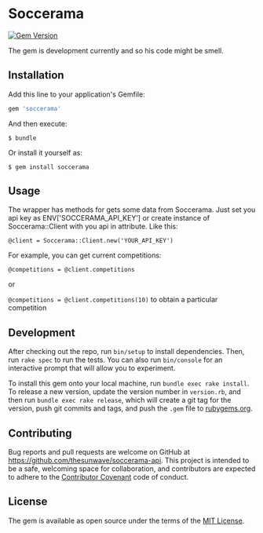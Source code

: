 # Soccerama

[![Gem Version](https://badge.fury.io/rb/soccerama.svg)](https://badge.fury.io/rb/soccerama)

The gem is development currently and so his code might be smell.

## Installation

Add this line to your application's Gemfile:

```ruby
gem 'soccerama'
```

And then execute:

    $ bundle

Or install it yourself as:

    $ gem install soccerama

## Usage

The wrapper has methods for gets some data from Soccerama.
Just set you api key as ENV['SOCCERAMA_API_KEY'] or create instance of Soccerama::Client with you api in attribute. Like this:

`@client = Soccerama::Client.new('YOUR_API_KEY')`

For example, you can get current competitions:

`@competitions = @client.competitions`

or

`@competitions = @client.competitions(10)`
to obtain a particular competition

## Development

After checking out the repo, run `bin/setup` to install dependencies. Then, run `rake spec` to run the tests. You can also run `bin/console` for an interactive prompt that will allow you to experiment.

To install this gem onto your local machine, run `bundle exec rake install`. To release a new version, update the version number in `version.rb`, and then run `bundle exec rake release`, which will create a git tag for the version, push git commits and tags, and push the `.gem` file to [rubygems.org](https://rubygems.org).

## Contributing

Bug reports and pull requests are welcome on GitHub at https://github.com/thesunwave/soccerama-api. This project is intended to be a safe, welcoming space for collaboration, and contributors are expected to adhere to the [Contributor Covenant](http://contributor-covenant.org) code of conduct.


## License

The gem is available as open source under the terms of the [MIT License](http://opensource.org/licenses/MIT).

